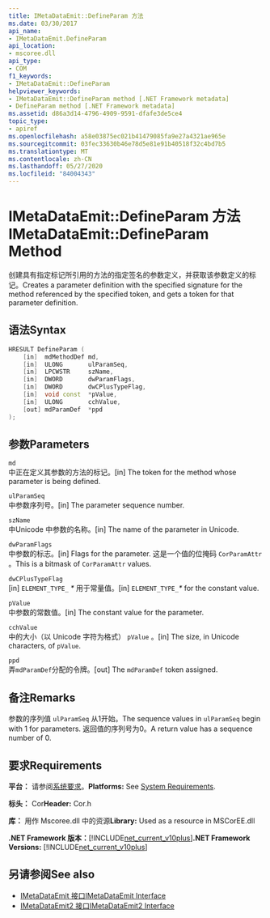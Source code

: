```yaml
---
title: IMetaDataEmit::DefineParam 方法
ms.date: 03/30/2017
api_name:
- IMetaDataEmit.DefineParam
api_location:
- mscoree.dll
api_type:
- COM
f1_keywords:
- IMetaDataEmit::DefineParam
helpviewer_keywords:
- IMetaDataEmit::DefineParam method [.NET Framework metadata]
- DefineParam method [.NET Framework metadata]
ms.assetid: d86a3d14-4796-4909-9591-dfafe3de5ce4
topic_type:
- apiref
ms.openlocfilehash: a58e03875ec021b41479085fa9e27a4321ae965e
ms.sourcegitcommit: 03fec33630b46e78d5e81e91b40518f32c4bd7b5
ms.translationtype: MT
ms.contentlocale: zh-CN
ms.lasthandoff: 05/27/2020
ms.locfileid: "84004343"
---
```

# <a name="imetadataemitdefineparam-method"></a><span data-ttu-id="af118-102">IMetaDataEmit::DefineParam 方法</span><span class="sxs-lookup"><span data-stu-id="af118-102">IMetaDataEmit::DefineParam Method</span></span>
<span data-ttu-id="af118-103">创建具有指定标记所引用的方法的指定签名的参数定义，并获取该参数定义的标记。</span><span class="sxs-lookup"><span data-stu-id="af118-103">Creates a parameter definition with the specified signature for the method referenced by the specified token, and gets a token for that parameter definition.</span></span>  
  
## <a name="syntax"></a><span data-ttu-id="af118-104">语法</span><span class="sxs-lookup"><span data-stu-id="af118-104">Syntax</span></span>  
  
```cpp  
HRESULT DefineParam (  
    [in]  mdMethodDef md,
    [in]  ULONG       ulParamSeq,
    [in]  LPCWSTR     szName,
    [in]  DWORD       dwParamFlags,
    [in]  DWORD       dwCPlusTypeFlag,
    [in]  void const  *pValue,  
    [in]  ULONG       cchValue,
    [out] mdParamDef  *ppd
);  
```  
  
## <a name="parameters"></a><span data-ttu-id="af118-105">参数</span><span class="sxs-lookup"><span data-stu-id="af118-105">Parameters</span></span>  
 `md`  
 <span data-ttu-id="af118-106">中正在定义其参数的方法的标记。</span><span class="sxs-lookup"><span data-stu-id="af118-106">[in] The token for the method whose parameter is being defined.</span></span>  
  
 `ulParamSeq`  
 <span data-ttu-id="af118-107">中参数序列号。</span><span class="sxs-lookup"><span data-stu-id="af118-107">[in] The parameter sequence number.</span></span>  
  
 `szName`  
 <span data-ttu-id="af118-108">中Unicode 中参数的名称。</span><span class="sxs-lookup"><span data-stu-id="af118-108">[in] The name of the parameter in Unicode.</span></span>  
  
 `dwParamFlags`  
 <span data-ttu-id="af118-109">中参数的标志。</span><span class="sxs-lookup"><span data-stu-id="af118-109">[in] Flags for the parameter.</span></span> <span data-ttu-id="af118-110">这是一个值的位掩码 `CorParamAttr` 。</span><span class="sxs-lookup"><span data-stu-id="af118-110">This is a bitmask of `CorParamAttr` values.</span></span>  
  
 `dwCPlusTypeFlag`  
 <span data-ttu-id="af118-111">[in] `ELEMENT_TYPE_` *\** 用于常量值。</span><span class="sxs-lookup"><span data-stu-id="af118-111">[in] `ELEMENT_TYPE_`*\** for the constant value.</span></span>  
  
 `pValue`  
 <span data-ttu-id="af118-112">中参数的常数值。</span><span class="sxs-lookup"><span data-stu-id="af118-112">[in] The constant value for the parameter.</span></span>  
  
 `cchValue`  
 <span data-ttu-id="af118-113">中的大小（以 Unicode 字符为格式） `pValue` 。</span><span class="sxs-lookup"><span data-stu-id="af118-113">[in] The size, in Unicode characters, of `pValue`.</span></span>  
  
 `ppd`  
 <span data-ttu-id="af118-114">弄`mdParamDef`分配的令牌。</span><span class="sxs-lookup"><span data-stu-id="af118-114">[out] The `mdParamDef` token assigned.</span></span>  
  
## <a name="remarks"></a><span data-ttu-id="af118-115">备注</span><span class="sxs-lookup"><span data-stu-id="af118-115">Remarks</span></span>  
 <span data-ttu-id="af118-116">参数的序列值 `ulParamSeq` 从1开始。</span><span class="sxs-lookup"><span data-stu-id="af118-116">The sequence values in `ulParamSeq` begin with 1 for parameters.</span></span> <span data-ttu-id="af118-117">返回值的序列号为0。</span><span class="sxs-lookup"><span data-stu-id="af118-117">A return value has a sequence number of 0.</span></span>  
  
## <a name="requirements"></a><span data-ttu-id="af118-118">要求</span><span class="sxs-lookup"><span data-stu-id="af118-118">Requirements</span></span>  
 <span data-ttu-id="af118-119">**平台：** 请参阅[系统要求](../../get-started/system-requirements.md)。</span><span class="sxs-lookup"><span data-stu-id="af118-119">**Platforms:** See [System Requirements](../../get-started/system-requirements.md).</span></span>  
  
 <span data-ttu-id="af118-120">**标头：** Cor</span><span class="sxs-lookup"><span data-stu-id="af118-120">**Header:** Cor.h</span></span>  
  
 <span data-ttu-id="af118-121">**库：** 用作 Mscoree.dll 中的资源</span><span class="sxs-lookup"><span data-stu-id="af118-121">**Library:** Used as a resource in MSCorEE.dll</span></span>  
  
 <span data-ttu-id="af118-122">**.NET Framework 版本：**[!INCLUDE[net_current_v10plus](../../../../includes/net-current-v10plus-md.md)]</span><span class="sxs-lookup"><span data-stu-id="af118-122">**.NET Framework Versions:** [!INCLUDE[net_current_v10plus](../../../../includes/net-current-v10plus-md.md)]</span></span>  
  
## <a name="see-also"></a><span data-ttu-id="af118-123">另请参阅</span><span class="sxs-lookup"><span data-stu-id="af118-123">See also</span></span>

- [<span data-ttu-id="af118-124">IMetaDataEmit 接口</span><span class="sxs-lookup"><span data-stu-id="af118-124">IMetaDataEmit Interface</span></span>](imetadataemit-interface.md)
- [<span data-ttu-id="af118-125">IMetaDataEmit2 接口</span><span class="sxs-lookup"><span data-stu-id="af118-125">IMetaDataEmit2 Interface</span></span>](imetadataemit2-interface.md)
